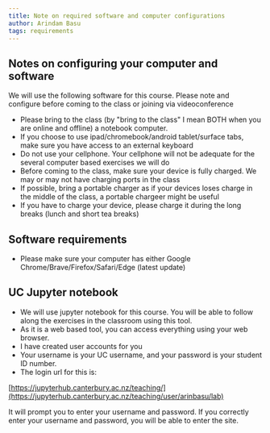 ```yaml
---
title: Note on required software and computer configurations
author: Arindam Basu
tags: requirements
---
```

## Notes on configuring your computer and software

We will use the following software for this course. Please note and configure before coming to the class or joining via videoconference

- Please bring to the class (by "bring to the class" I mean BOTH when you are online and offline) a notebook computer. 
- If you choose to use ipad/chromebook/android tablet/surface tabs, make sure you have access to an external keyboard
- Do not use your cellphone. Your cellphone will not be adequate for the several computer based exercises we will do
- Before coming to the class, make sure your device is fully charged. We may or may not have charging ports in the class
- If possible, bring a portable charger as if your devices loses charge in the middle of the class, a portable chargeer might be useful
- If you have to charge your device, please charge it during the long breaks (lunch and short tea breaks)

## Software requirements

- Please make sure your computer has either Google Chrome/Brave/Firefox/Safari/Edge (latest update)

## UC Jupyter notebook
- We will use jupyter notebook for this course. You will be able to follow along the exercises in the classroom using this tool.
- As it is a web based tool, 
you can access everything using your web browser.
- I have created user accounts for you 
- Your username is your UC username, and your password is your student ID number. 
- The login url for this is: 

[https://jupyterhub.canterbury.ac.nz/teaching/](https://jupyterhub.canterbury.ac.nz/teaching/user/arinbasu/lab)

It will prompt you to enter your username and password.
If you correctly enter your username and password,
you will be able to enter the site.
